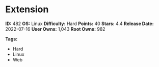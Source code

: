 # Extension

**ID:** 482
**OS:** Linux
**Difficulty:** Hard
**Points:** 40
**Stars:** 4.4
**Release Date:** 2022-07-16
**User Owns:** 1,043
**Root Owns:** 982

**Tags:**
- Hard
- Linux
- Web

